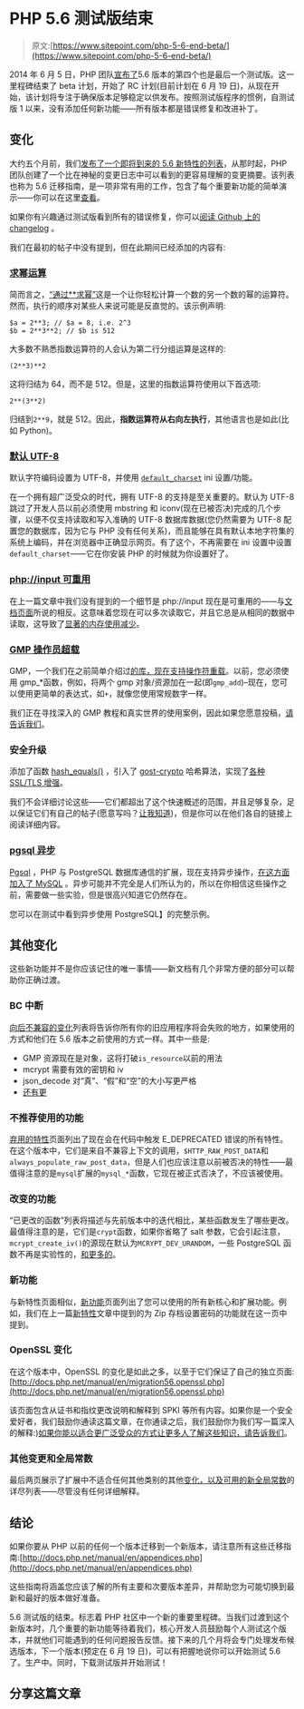 # PHP 5.6 测试版结束

> 原文:[https://www.sitepoint.com/php-5-6-end-beta/](https://www.sitepoint.com/php-5-6-end-beta/)

2014 年 6 月 5 日，PHP 团队[宣布了](http://www.php.net/archive/2014.php#id2014-06-05-1)5.6 版本的第四个也是最后一个测试版。这一里程碑结束了 beta 计划，开始了 RC 计划(目前计划在 6 月 19 日)，从现在开始，该计划将专注于确保版本足够稳定以供发布。按照测试版程序的惯例，自测试版 1 以来，没有添加任何新功能——所有版本都是错误修复和改进补丁。

## 变化

大约五个月前，我们[发布了一个即将到来的 5.6 新特性的列表](https://www.sitepoint.com/new-features-php-5-6/)，从那时起，PHP 团队创建了一个比在神秘的变更日志中可以看到的更容易理解的变更摘要。该列表也称为 5.6 迁移指南，是一项非常有用的工作，包含了每个重要新功能的简单演示——你可以在这里[查看](http://docs.php.net/manual/en/migration56.new-features.php)。

如果你有兴趣通过测试版看到所有的错误修复，你可以[阅读 Github 上的 changelog](https://github.com/php/php-src/blob/php-5.6.0beta4/NEWS) 。

我们在最初的帖子中没有提到，但在此期间已经添加的内容有:

### [求幂运算](http://docs.php.net/manual/en/migration56.new-features.php#migration56.new-features.exponentiation)

简而言之，[“通过**求幂”](http://docs.php.net/manual/en/migration56.new-features.php#migration56.new-features.exponentiation)这是一个让你轻松计算一个数的另一个数的幂的运算符。然而，执行的顺序对某些人来说可能是反直觉的。该示例声明:

```
$a = 2**3; // $a = 8, i.e. 2^3
$b = 2**3**2; // $b is 512
```

大多数不熟悉指数运算符的人会认为第二行分组运算是这样的:

```
(2**3)**2
```

这将归结为 64，而不是 512。但是，这里的指数运算符使用以下首选项:

```
2**(3**2)
```

归结到`2**9`，就是 512。因此，**指数运算符从右向左执行**，其他语言也是如此(比如 Python)。

### [默认 UTF-8](http://docs.php.net/manual/en/migration56.new-features.php#migration56.new-features.default-encoding)

默认字符编码设置为 UTF-8，并使用 [`default_charset`](http://docs.php.net/manual/en/ini.core.php#ini.default-charset) ini 设置/功能。

在一个拥有超广泛受众的时代，拥有 UTF-8 的支持是至关重要的。默认为 UTF-8 跳过了开发人员以前必须使用 mbstring 和 iconv(现在已被否决)完成的几个步骤，以便不仅支持读取和写入准确的 UTF-8 数据库数据(您仍然需要为 UTF-8 配置您的数据库，因为它与 PHP 没有任何关系)，而且能够在具有默认本地字符集的系统上编码，并在浏览器中正确显示网页。有了这个，不再需要在 ini 设置中设置`default_charset`——它在你安装 PHP 的时候就为你设置好了。

### [php://input 可重用](http://docs.php.net/manual/en/migration56.new-features.php#migration56.new-features.reusable-input)

在上一篇文章中我们没有提到的一个细节是 php://input 现在是可重用的——与[文档页面](http://docs.php.net/manual/en/wrappers.php.php#wrappers.php.input)所说的相反。这意味着您现在可以多次读取它，并且它总是从相同的数据中读取，这导致了[显著的内存使用减少](http://docs.php.net/manual/en/migration56.new-features.php#migration56.new-features.reusable-input)。

### [GMP 操作员超载](http://docs.php.net/manual/en/migration56.new-features.php#migration56.new-features.gmp)

GMP，一个我们在之前简单介绍过[的库，现在](https://www.sitepoint.com/arbitrary-precision-big-numbers-php/)[支持操作符重载](http://docs.php.net/manual/en/migration56.new-features.php#migration56.new-features.gmp)。以前，您必须使用 gmp_*函数，例如，将两个 gmp 对象/资源加在一起(即`gmp_add`)–现在，您可以使用更简单的表达式，如`+`，就像您使用常规数字一样。

我们正在寻找深入的 GMP 教程和真实世界的使用案例，因此如果您愿意投稿，[请告诉我们](http://gplus.to/sitepointphp)。

### 安全升级

添加了函数 [hash_equals()](http://docs.php.net/manual/en/migration56.new-features.php#migration56.new-features.hash-equals) ，引入了 [gost-crypto](http://docs.php.net/manual/en/migration56.new-features.php#migration56.new-features.gost) 哈希算法，实现了[各种 SSL/TLS 增强](http://docs.php.net/manual/en/migration56.new-features.php#migration56.new-features.openssl)。

我们不会详细讨论这些——它们都超出了这个快速概述的范围，并且足够复杂，足以保证它们有自己的帖子(愿意写吗？[让我知道](https://google.com/+BrunoSkvorc))，但是你可以在他们各自的链接上阅读详细内容。

### [pgsql 异步](http://docs.php.net/manual/en/migration56.new-features.php#migration56.new-features.postgresql)

[Pgsql](http://docs.php.net/manual/en/book.pgsql.php) ，PHP 与 PostgreSQL 数据库通信的扩展，现在支持异步操作，[在这方面加入了 MySQL](http://www.php.net/manual/en/mysqli.reap-async-query.php) 。异步可能并不完全是人们所认为的，所以在你相信这些操作之前，需要做一些实验，但是很高兴知道它仍然存在。

您可以在测试中看到异步使用 PostgreSQL】的完整示例。

## 其他变化

这些新功能并不是你应该记住的唯一事情——新文档有几个非常方便的部分可以帮助你正确过渡。

### BC 中断

[向后不兼容的变化](http://docs.php.net/manual/en/migration56.incompatible.php)列表将告诉你所有你的旧应用程序将会失败的地方，如果使用的方式和他们在 5.6 版本之前使用的方式一样。其中一些是:

*   GMP 资源现在是对象，这将打破`is_resource`以前的用法
*   mcrypt 需要有效的密钥和 iv
*   json_decode 对“真”、“假”和“空”的大小写更严格
*   [还有更](http://docs.php.net/manual/en/migration56.incompatible.php)

### 不推荐使用的功能

[弃用的特性](http://docs.php.net/manual/en/migration56.deprecated.php)页面列出了现在会在代码中触发 E_DEPRECATED 错误的所有特性。在这个版本中，它们是来自不兼容上下文的调用，`$HTTP_RAW_POST_DATA`和`always_populate_raw_post_data`，但是人们也应该注意以前被否决的特性——最值得注意的是`mysql`扩展的`mysql_*`函数，它现在被正式否决了，不应该被使用。

### 改变的功能

“已更改的函数”列表将描述与先前版本中的迭代相比，某些函数发生了哪些更改。最值得注意的是，它们是`crypt`函数，如果你省略了 salt 参数，它会引起注意，`mcrypt_create_iv()`的源现在默认为`MCRYPT_DEV_URANDOM`，一些 PostgreSQL 函数不再是实验性的，[和更多的](http://docs.php.net/manual/en/migration56.changed-functions.php)。

### 新功能

与新特性页面相似，[新功能](http://docs.php.net/manual/en/migration56.new-functions.php)页面列出了您可以使用的所有新核心和扩展功能。例如，我们在上一篇[新特性](https://www.sitepoint.com/new-features-php-5-6/)文章中提到的为 Zip 存档设置密码的功能就在这一页中提到。

### OpenSSL 变化

在这个版本中，OpenSSL 的变化是如此之多，以至于它们保证了自己的独立页面:[http://docs.php.net/manual/en/migration56.openssl.php](http://docs.php.net/manual/en/migration56.openssl.php)

该页面包含从证书和指纹更改说明和解释到 SPKI 等所有内容。如果你是一个安全爱好者，我们鼓励你通读这篇文章，在你通读之后，我们鼓励你为我们写一篇深入的解释:)[如果你能以适合更广泛受众的方式让更多人了解这些知识，请告诉我们](https://google.com/+BrunoSkvorc)。

### 其他变更和全局常数

最后两页展示了扩展中不适合任何其他类别的其他[变化，以及可用的](http://docs.php.net/manual/en/migration56.extensions.php)[新全局常数](http://docs.php.net/manual/en/migration56.constants.php)的详尽列表——尽管没有任何详细解释。

## 结论

如果你要从 PHP 以前的任何一个版本迁移到一个新版本，请注意所有这些迁移指南:[http://docs.php.net/manual/en/appendices.php](http://docs.php.net/manual/en/appendices.php)

这些指南将涵盖您应该了解的所有主要和次要版本差异，并帮助您为可能切换到最新和最好的版本做好准备。

5.6 测试版的结束。标志着 PHP 社区中一个新的重要里程碑。当我们过渡到这个新版本时，几个重要的新功能等待着我们，核心开发人员鼓励每个人测试这个版本，并就他们可能遇到的任何问题报告反馈。接下来的几个月将会专门处理发布候选版本，下一个版本(预定在 6 月 19 日)，可以有把握地说你可以开始测试 5.6 了。生产中。同时，下载测试版并开始测试！

## 分享这篇文章